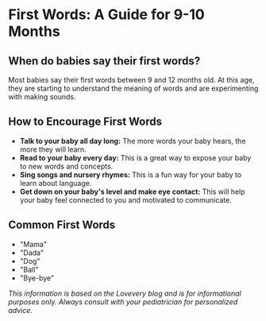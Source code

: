 # First Words: A Guide for 9-10 Months

## When do babies say their first words?

Most babies say their first words between 9 and 12 months old. At this age, they are starting to understand the meaning of words and are experimenting with making sounds.

## How to Encourage First Words

*   **Talk to your baby all day long:** The more words your baby hears, the more they will learn.
*   **Read to your baby every day:** This is a great way to expose your baby to new words and concepts.
*   **Sing songs and nursery rhymes:** This is a fun way for your baby to learn about language.
*   **Get down on your baby's level and make eye contact:** This will help your baby feel connected to you and motivated to communicate.

## Common First Words

*   "Mama"
*   "Dada"
*   "Dog"
*   "Ball"
*   "Bye-bye"

*This information is based on the Lovevery blog and is for informational purposes only. Always consult with your pediatrician for personalized advice.*
